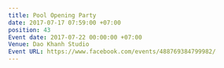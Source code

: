 ```yaml
---
title: Pool Opening Party
date: 2017-07-17 07:59:00 +07:00
position: 43
Event date: 2017-07-22 00:00:00 +07:00
Venue: Dao Khanh Studio
Event URL: https://www.facebook.com/events/488769384799982/
---
```


